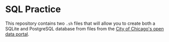 # SQL Practice

This repository contains two `.sh` files that will allow you to create both
a SQLite and PostgreSQL database from files from the [City of Chicago's open data portal](https://data.cityofchicago.org/).